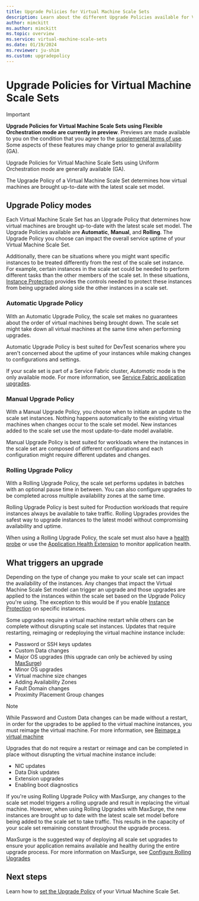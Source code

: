 ```yaml
---
title: Upgrade Policies for Virtual Machine Scale Sets
description: Learn about the different Upgrade Policies available for Virtual Machine Scale Sets
author: mimckitt
ms.author: mimckitt
ms.topic: overview
ms.service: virtual-machine-scale-sets
ms.date: 01/19/2024
ms.reviewer: ju-shim
ms.custom: upgradepolicy
---
```

# Upgrade Policies for Virtual Machine Scale Sets

> [!IMPORTANT]
> **Upgrade Policies for Virtual Machine Scale Sets using Flexible Orchestration mode are currently in preview**. Previews are made available to you on the condition that you agree to the [supplemental terms of use](https://azure.microsoft.com/support/legal/preview-supplemental-terms/). Some aspects of these features may change prior to general availability (GA). 
>
>Upgrade Policies for Virtual Machine Scale Sets using Uniform Orchestration mode are generally available (GA). 

The Upgrade Policy of a Virtual Machine Scale Set determines how virtual machines are brought up-to-date with the latest scale set model. 

## Upgrade Policy modes

Each Virtual Machine Scale Set has an Upgrade Policy that determines how virtual machines are brought up-to-date with the latest scale set model. The Upgrade Policies available are  **Automatic**, **Manual**, and **Rolling**. The Upgrade Policy you choose can impact the overall service uptime of your Virtual Machine Scale Set. 

Additionally, there can be situations where you might want specific instances to be treated differently from the rest of the scale set instance. For example, certain instances in the scale set could be needed to perform different tasks than the other members of the scale set. In these situations, [Instance Protection](virtual-machine-scale-sets-instance-protection.md) provides the controls needed to protect these instances from being upgraded along side the other instances in a scale set. 

### Automatic Upgrade Policy
With an Automatic Upgrade Policy, the scale set makes no guarantees about the order of virtual machines being brought down. The scale set might take down all virtual machines at the same time when performing upgrades. 

Automatic Upgrade Policy is best suited for DevTest scenarios where you aren't concerned about the uptime of your instances while making changes to configurations and settings. 

If your scale set is part of a Service Fabric cluster, *Automatic* mode is the only available mode. For more information, see [Service Fabric application upgrades](../service-fabric/service-fabric-application-upgrade.md).

### Manual Upgrade Policy
With a Manual Upgrade Policy, you choose when to initiate an update to the scale set instances. Nothing happens automatically to the existing virtual machines when changes occur to the scale set model. New instances added to the scale set use the most update-to-date model available. 

Manual Upgrade Policy is best suited for workloads where the instances in the scale set are composed of different configurations and each configuration might require different updates and changes.

### Rolling Upgrade Policy

With a Rolling Upgrade Policy, the scale set performs updates in batches with an optional pause time in between. You can also configure upgrades to be completed across multiple availability zones at the same time. 

Rolling Upgrade Policy is best suited for Production workloads that require instances always be available to take traffic. Rolling Upgrades provides the safest way to upgrade instances to the latest model without compromising availability and uptime. 

When using a Rolling Upgrade Policy, the scale set must also have a [health probe](../load-balancer/load-balancer-custom-probe-overview.md) or use the [Application Health Extension](virtual-machine-scale-sets-health-extension.md) to monitor application health.

## What triggers an upgrade

Depending on the type of change you make to your scale set can impact the availability of the instances. Any changes that impact the Virtual Machine Scale Set model can trigger an upgrade and those upgrades are applied to the instances within the scale set based on the Upgrade Policy you're using. The exception to this would be if you enable [Instance Protection](virtual-machine-scale-sets-instance-protection.md) on specific instances. 

Some upgrades require a virtual machine restart while others can be complete without disrupting scale set instances. Updates that require restarting, reimaging or redeploying the virtual machine instance include: 

- Password or SSH keys updates
- Custom Data changes
- Major OS upgrades (this upgrade can only be achieved by using [MaxSurge](virtual-machine-scale-sets-configure-rolling-upgrades.md))
- Minor OS upgrades
- Virtual machine size changes
- Adding Availability Zones
- Fault Domain changes
- Proximity Placement Group changes

> [!NOTE]
> While Password and Custom Data changes can be made without a restart, in order for the upgrades to be applied to the virtual machine instances, you must reimage the virtual machine. For more information, see [Reimage a virtual machine](virtual-machine-scale-sets-reimage-virtual-machine.md)

Upgrades that do not require a restart or reimage and can be completed in place without disrupting the virtual machine instance include: 

- NIC updates
- Data Disk updates
- Extension upgrades
- Enabling boot diagnostics

If you're using Rolling Upgrade Policy with MaxSurge, any changes to the scale set model triggers a rolling upgrade and result in replacing the virtual machine. However, when using Rolling Upgrades with MaxSurge, the new instances are brought up to date with the latest scale set model before being added to the scale set to take traffic. This results in the capacity of your scale set remaining constant throughout the upgrade process. 

MaxSurge is the suggested way of deploying all scale set upgrades to ensure your application remains available and healthy during the entire upgrade process. For more information on MaxSurge, see [Configure Rolling Upgrades](virtual-machine-scale-sets-configure-rolling-upgrades.md)


## Next steps
Learn how to [set the Upgrade Policy](virtual-machine-scale-sets-set-upgrade-policy.md) of your Virtual Machine Scale Set.
